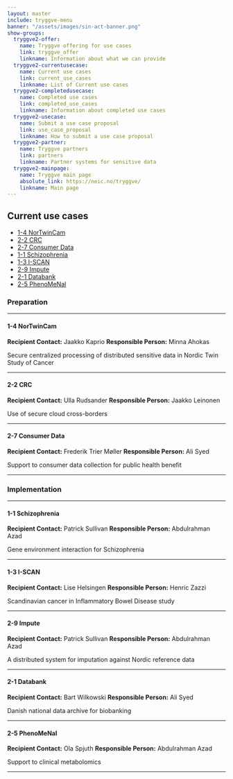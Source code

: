 ```yaml
---
layout: master
include: tryggve-menu
banner: "/assets/images/sin-act-banner.png"
show-groups:
  tryggve2-offer:
    name: Tryggve offering for use cases
    link: tryggve_offer
    linkname: Information about what we can provide
  tryggve2-currentusecase:
    name: Current use cases
    link: current_use_cases
    linkname: List of Current use cases
  tryggve2-completedusecase:
    name: Completed use cases
    link: completed_use_cases
    linkname: Information about completed use cases
  tryggve2-usecase:
    name: Submit a use case proposal
    link: use_case_proposal
    linkname: How to submit a use case proposal
  tryggve2-partner:
    name: Tryggve partners
    link: partners
    linkname: Partner systems for sensitive data
  tryggve2-mainpage:
    name: Tryggve main page
    absolute_link: https://neic.no/tryggve/
    linkname: Main page
---
```



## Current use cases

* [1-4 NorTwinCam](#1-4-nortwincam)
* [2-2 CRC](#2-2-crc)
* [2-7 Consumer Data](#2-7-consumer-data)
* [1-1 Schizophrenia](#1-1-schizophrenia)
* [1-3 I-SCAN](#1-3-i-scan)
* [2-9 Impute](#2-9-impute)
* [2-1 Databank](#2-1-databank)
* [2-5 PhenoMeNal](#2-5-phenomenal)

### Preparation

---

#### 1-4 NorTwinCam

**Recipient Contact:** Jaakko Kaprio
**Responsible Person:** Minna Ahokas

Secure centralized processing of distributed sensitive data in Nordic Twin Study of Cancer

---

#### 2-2 CRC

**Recipient Contact:** Ulla Rudsander
**Responsible Person:** Jaakko Leinonen

Use of secure cloud cross-borders

---

#### 2-7 Consumer Data

**Recipient Contact:** Frederik Trier Møller 
**Responsible Person:** Ali Syed

Support to consumer data collection for public health benefit 

---

### Implementation

---

#### 1-1 Schizophrenia

**Recipient Contact:** Patrick Sullivan
**Responsible Person:** Abdulrahman Azad

Gene environment interaction for Schizophrenia 

---

#### 1-3 I-SCAN

**Recipient Contact:** Lise Helsingen
**Responsible Person:** Henric Zazzi

Scandinavian cancer in Inflammatory Bowel Disease study

---

#### 2-9 Impute

**Recipient Contact:** Patrick Sullivan
**Responsible Person:** Abdulrahman Azad

A distributed system for imputation against Nordic reference data

---

#### 2-1 Databank

**Recipient Contact:** Bart Wilkowski
**Responsible Person:** Ali Syed

Danish national data archive for biobanking

---

#### 2-5 PhenoMeNal

**Recipient Contact:** Ola Spjuth
**Responsible Person:** Abdulrahman Azad

Support to clinical metabolomics

---
